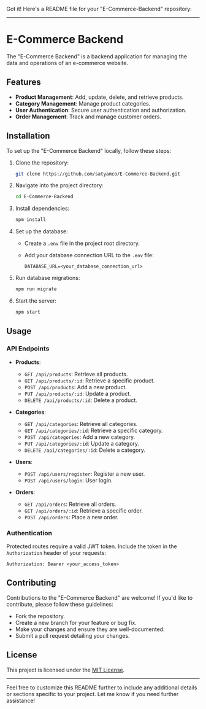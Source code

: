 Got it! Here's a README file for your "E-Commerce-Backend" repository:

---

# E-Commerce Backend

The "E-Commerce Backend" is a backend application for managing the data and operations of an e-commerce website.

## Features

- **Product Management**: Add, update, delete, and retrieve products.
- **Category Management**: Manage product categories.
- **User Authentication**: Secure user authentication and authorization.
- **Order Management**: Track and manage customer orders.

## Installation

To set up the "E-Commerce Backend" locally, follow these steps:

1. Clone the repository:

   ```bash
   git clone https://github.com/satyamco/E-Commerce-Backend.git
   ```

2. Navigate into the project directory:

   ```bash
   cd E-Commerce-Backend
   ```

3. Install dependencies:

   ```bash
   npm install
   ```

4. Set up the database:
   - Create a `.env` file in the project root directory.
   - Add your database connection URL to the `.env` file:

     ```
     DATABASE_URL=<your_database_connection_url>
     ```

5. Run database migrations:

   ```bash
   npm run migrate
   ```

6. Start the server:

   ```bash
   npm start
   ```

## Usage

### API Endpoints

- **Products**:
  - `GET /api/products`: Retrieve all products.
  - `GET /api/products/:id`: Retrieve a specific product.
  - `POST /api/products`: Add a new product.
  - `PUT /api/products/:id`: Update a product.
  - `DELETE /api/products/:id`: Delete a product.

- **Categories**:
  - `GET /api/categories`: Retrieve all categories.
  - `GET /api/categories/:id`: Retrieve a specific category.
  - `POST /api/categories`: Add a new category.
  - `PUT /api/categories/:id`: Update a category.
  - `DELETE /api/categories/:id`: Delete a category.

- **Users**:
  - `POST /api/users/register`: Register a new user.
  - `POST /api/users/login`: User login.

- **Orders**:
  - `GET /api/orders`: Retrieve all orders.
  - `GET /api/orders/:id`: Retrieve a specific order.
  - `POST /api/orders`: Place a new order.

### Authentication

Protected routes require a valid JWT token. Include the token in the `Authorization` header of your requests:

```
Authorization: Bearer <your_access_token>
```

## Contributing

Contributions to the "E-Commerce Backend" are welcome! If you'd like to contribute, please follow these guidelines:

- Fork the repository.
- Create a new branch for your feature or bug fix.
- Make your changes and ensure they are well-documented.
- Submit a pull request detailing your changes.

## License

This project is licensed under the [MIT License](LICENSE).

---

Feel free to customize this README further to include any additional details or sections specific to your project. Let me know if you need further assistance!
